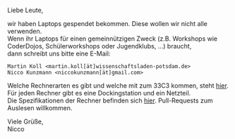 Liebe Leute,

wir haben Laptops gespendet bekommen. Diese wollen wir nicht alle verwenden.  
Wenn ihr Laptops für einen gemeinnützigen Zweck (z.B. Workshops wie CoderDojos, Schülerworkshops oder Jugendklubs, ...) braucht,  
dann schreibt uns bitte eine E-Mail:  
```
Martin Koll <martin.koll[ät]wissenschaftsladen-potsdam.de>
Nicco Kunzmann <niccokunzmann[ät]gmail.com>
```
Welche Rechnerarten es gibt und welche mit zum 33C3 kommen, steht [hier](https://docs.google.com/spreadsheets/d/1MwHkcKxjHGylC-i2yZSJG4C3ArF9gULsz4ngwA866ig/edit?usp=sharing). Für jeden Rechner gibt es eine Dockingstation und ein Netzteil.  
Die Spezifikationen der Rechner befinden sich [hier](https://github.com/CoderDojoPotsdam/inventarisierung). Pull-Requests zum Auslesen willkommen.  

Viele Grüße,  
Nicco
